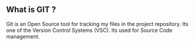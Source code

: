 
## What is GIT ?
Git is an Open Source tool for tracking my files in the project repository.  Its one of the Version Control Systems (VSC). Its used for Source Code management. 
